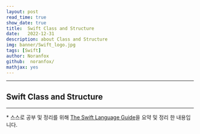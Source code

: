 ```yaml
---
layout: post
read_time: true
show_date: true
title:  Swift Class and Structure
date:   2022-12-31
description: about Class and Structure
img: banner/Swift_logo.jpg
tags: [Swift]
author: Noranfox
github:  noranfox/
mathjax: yes
---
```


---
## Swift Class and Structure
---
\* 스스로 공부 및 정리를 위해 [The Swift Language Guide](https://jusung.gitbook.io/the-swift-language-guide/)을 요약 및 정리 한 내용입니다. 